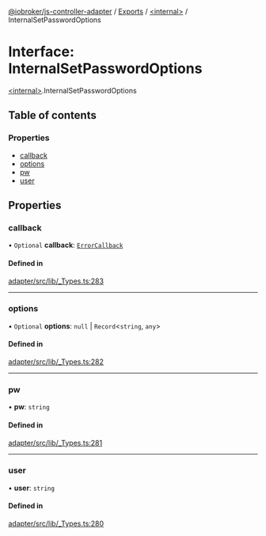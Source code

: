 [@iobroker/js-controller-adapter](../README.md) / [Exports](../modules.md) / [\<internal\>](../modules/internal_.md) / InternalSetPasswordOptions

# Interface: InternalSetPasswordOptions

[\<internal\>](../modules/internal_.md).InternalSetPasswordOptions

## Table of contents

### Properties

- [callback](internal_.InternalSetPasswordOptions.md#callback)
- [options](internal_.InternalSetPasswordOptions.md#options)
- [pw](internal_.InternalSetPasswordOptions.md#pw)
- [user](internal_.InternalSetPasswordOptions.md#user)

## Properties

### callback

• `Optional` **callback**: [`ErrorCallback`](../modules/internal_.md#errorcallback)

#### Defined in

[adapter/src/lib/_Types.ts:283](https://github.com/ioBroker/ioBroker.js-controller/blob/9a3639aedf4d283ec031e1ded125b70fb2f2e3cd/packages/adapter/src/lib/_Types.ts#L283)

___

### options

• `Optional` **options**: ``null`` \| `Record`\<`string`, `any`\>

#### Defined in

[adapter/src/lib/_Types.ts:282](https://github.com/ioBroker/ioBroker.js-controller/blob/9a3639aedf4d283ec031e1ded125b70fb2f2e3cd/packages/adapter/src/lib/_Types.ts#L282)

___

### pw

• **pw**: `string`

#### Defined in

[adapter/src/lib/_Types.ts:281](https://github.com/ioBroker/ioBroker.js-controller/blob/9a3639aedf4d283ec031e1ded125b70fb2f2e3cd/packages/adapter/src/lib/_Types.ts#L281)

___

### user

• **user**: `string`

#### Defined in

[adapter/src/lib/_Types.ts:280](https://github.com/ioBroker/ioBroker.js-controller/blob/9a3639aedf4d283ec031e1ded125b70fb2f2e3cd/packages/adapter/src/lib/_Types.ts#L280)
